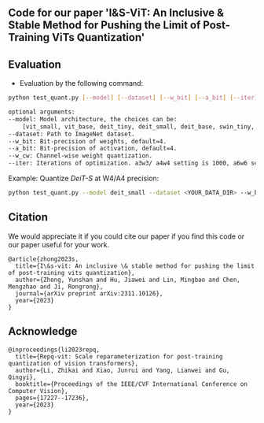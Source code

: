 ## Code for our paper 'I&S-ViT: An Inclusive & Stable Method for Pushing the Limit of Post-Training ViTs Quantization'

## Evaluation
- Evaluation by the following command:

```bash
python test_quant.py [--model] [--dataset] [--w_bit] [--a_bit] [--iter]

optional arguments:
--model: Model architecture, the choices can be: 
    [vit_small, vit_base, deit_tiny, deit_small, deit_base, swin_tiny, swin_small,swin_base]
--dataset: Path to ImageNet dataset.
--w_bit: Bit-precision of weights, default=4.
--a_bit: Bit-precision of activation, default=4.
--w_cw: Channel-wise weight quantization.
--iter: Iterations of optimization. a3w3/ a4w4 setting is 1000, a6w6 setting is 200.
```

Example: Quantize *DeiT-S* at W4/A4 precision:

```bash
python test_quant.py --model deit_small --dataset <YOUR_DATA_DIR> --w_bit 4 --a_bit 4 --w_cw
```


## Citation

We would appreciate it if you could cite our paper if you find this code or our paper useful for your work.

```
@article{zhong2023s,
  title={I\&s-vit: An inclusive \& stable method for pushing the limit of post-training vits quantization},
  author={Zhong, Yunshan and Hu, Jiawei and Lin, Mingbao and Chen, Mengzhao and Ji, Rongrong},
  journal={arXiv preprint arXiv:2311.10126},
  year={2023}
}
```

## ﻿Acknowledge
```
@inproceedings{li2023repq,
  title={Repq-vit: Scale reparameterization for post-training quantization of vision transformers},
  author={Li, Zhikai and Xiao, Junrui and Yang, Lianwei and Gu, Qingyi},
  booktitle={Proceedings of the IEEE/CVF International Conference on Computer Vision},
  pages={17227--17236},
  year={2023}
}
```

